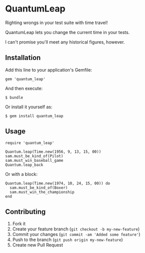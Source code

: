 # QuantumLeap

Righting wrongs in your test suite with time travel!

QuantumLeap lets you change the current time in your tests.

I can't promise you'll meet any historical figures, however.

## Installation

Add this line to your application's Gemfile:

    gem 'quantum_leap'

And then execute:

    $ bundle

Or install it yourself as:

    $ gem install quantum_leap

## Usage

    require 'quantum_leap'

    Quantum.leap(Time.new(1956, 9, 13, 15, 00))
    sam.must_be_kind_of(Pilot)
    sam.must_win_baseball_game
    Quantum.leap_back

Or with a block:

    Quantum.leap(Time.new(1974, 10, 24, 15, 00)) do
      sam.must_be_kind_of(Boxer)
      sam.must_win_the_championship
    end

## Contributing

1. Fork it
2. Create your feature branch (`git checkout -b my-new-feature`)
3. Commit your changes (`git commit -am 'Added some feature'`)
4. Push to the branch (`git push origin my-new-feature`)
5. Create new Pull Request

